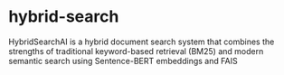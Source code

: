 # hybrid-search
HybridSearchAI is a hybrid document search system that combines the strengths of traditional keyword-based retrieval (BM25) and modern semantic search using Sentence-BERT embeddings and FAIS

